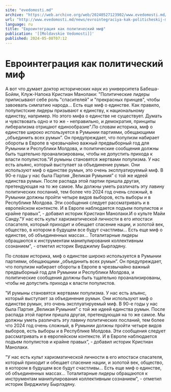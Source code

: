 ```yaml
---
site: "evedomosti.md"
archive: "https://web.archive.org/web/20240527123902/www.evedomosti.md/news/evrointegraciya-kak-politicheskij-mif"
url: "http://www.evedomosti.md/news/evrointegraciya-kak-politicheskij-mif"
language: ru
title: "Евроинтеграция как политический миф"
publication: '[[Moldavskie Vedomosti]]'
published: 2024-05-08T07:12
---
```


# Евроинтеграция как политический миф

А вот что думает доктор исторических наук из университета Бабеша-Бойяи, Клуж-Напока Кристиан Манолаки: "Политические лидеры приписывают себе роль "спасителей" и "прекрасных принцев", чтобы завоевать симпатию народа... Есть еще миф о единстве. Как правило, популистские лидеры призывают к единству, к национальному единству, например. Но этого мифа о единстве не существует. Думать и чувствовать одно и то же - неправильно, и демократия, принципы либерализма отрицают единообразие".По словам историка, миф о единстве широко используется в Румынии партиями, обещающими „объединить всех румын”. Он предупреждает, что популизм набирает обороты в Европе в чрезвычайно важный предвыборный год для Румынии и Республики Молдова, и политические сообщения должны быть тщательно проанализированы, чтобы не допустить прихода к власти популистов."И румыны становятся жертвами популизма. У нас есть альянс, который выступает за объединение румын. Они используют миф о единстве румын, это очень эксплуатируемый миф. В 90-е годы у нас была Партия „Великая Румыния” с той же идеей единства румын. После распада этой партии пришла другая, претендующая на то же самое. Мы должны уметь различать эту лавину политических посланий, тем более что 2024 год очень сложный, в Румынии должны пройти четыре видов выборов, есть выборы и в Республике Молдова. Эти сообщения следует рассматривать и в европейском контексте. И в Европе наблюдается подъем популистов и крайне правых”, - добавил историк Кристиан Манолаки.И о культе Майи Санду."У нас есть культ харизматической личности в его ипостаси спасателя, который приходит и обещает спасение нации, и золотой век, общество, в котором в будущем все будут счастливы... Есть еще миф о единстве, об объединенных массах... Тоталитарные лидеры обращаются к инструментам манипулирования коллективным сознанием", - отметил историк Вирджилиу Бырлэдяну.

По словам историка, миф о единстве широко используется в Румынии партиями, обещающими „объединить всех румын”. Он предупреждает, что популизм набирает обороты в Европе в чрезвычайно важный предвыборный год для Румынии и Республики Молдова, и политические сообщения должны быть тщательно проанализированы, чтобы не допустить прихода к власти популистов.

"И румыны становятся жертвами популизма. У нас есть альянс, который выступает за объединение румын. Они используют миф о единстве румын, это очень эксплуатируемый миф. В 90-е годы у нас была Партия „Великая Румыния” с той же идеей единства румын. После распада этой партии пришла другая, претендующая на то же самое. Мы должны уметь различать эту лавину политических посланий, тем более что 2024 год очень сложный, в Румынии должны пройти четыре видов выборов, есть выборы и в Республике Молдова. Эти сообщения следует рассматривать и в европейском контексте. И в Европе наблюдается подъем популистов и крайне правых”, - добавил историк Кристиан Манолаки.

"У нас есть культ харизматической личности в его ипостаси спасателя, который приходит и обещает спасение нации, и золотой век, общество, в котором в будущем все будут счастливы... Есть еще миф о единстве, об объединенных массах... Тоталитарные лидеры обращаются к инструментам манипулирования коллективным сознанием", - отметил историк Вирджилиу Бырлэдяну.